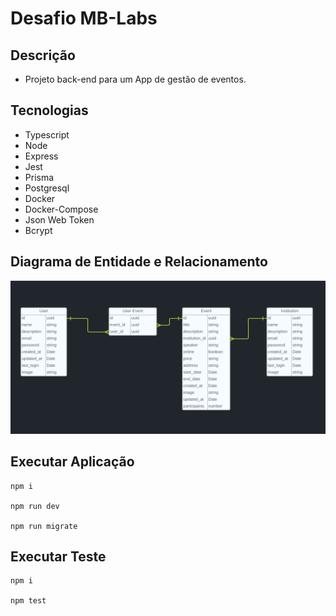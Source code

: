 # Desafio MB-Labs
## Descrição
- Projeto back-end para um App de gestão de eventos.

## Tecnologias
- Typescript
- Node
- Express
- Jest
- Prisma 
- Postgresql
- Docker
- Docker-Compose
- Json Web Token
- Bcrypt

## Diagrama de Entidade e Relacionamento
![Tabelas](img/tabelas.png)

## Executar Aplicação
```
npm i

npm run dev

npm run migrate
```

## Executar Teste
```
npm i

npm test
```



